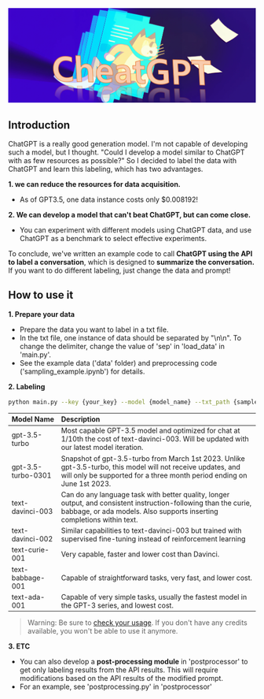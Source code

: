 <div align="center">

<img src="https://github.com/sleepyBear92/CheatGPT_For_Labeling/blob/main/assets/cheatGPT2.png" width="1200px">

</div>

## Introduction
ChatGPT is a really good generation model. I'm not capable of developing such a model, but I thought. 
"Could I develop a model similar to ChatGPT with as few resources as possible?" 
So I decided to label the data with ChatGPT and learn this labeling, which has two advantages.

**1. we can reduce the resources for data acquisition.** 
- As of GPT3.5, one data instance costs only $0.008192!

**2. We can develop a model that can't beat ChatGPT, but can come close.** 
- You can experiment with different models using ChatGPT data, and use ChatGPT as a benchmark to select effective experiments.

To conclude, we've written an example code to call **ChatGPT using the API to label a conversation**, which is designed to **summarize the conversation.** If you want to do different labeling, just change the data and prompt!

## How to use it
**1. Prepare your data**
- Prepare the data you want to label in a txt file.
- In the txt file, one instance of data should be separated by "\n\n". To change the delimiter, change the value of 'sep' in 'load_data' in 'main.py'. 
- See the example data ('data' folder) and preprocessing code ('sampling_example.ipynb') for details.

**2. Labeling**
```bash
python main.py --key {your_key} --model {model_name} --txt_path {sample.txt}
```
 Model Name         | Description                                                                                                                                                                                                                                                                                                                                 |
| :-----------------| :------------------------------------------------------------------------------------------------------------------------------------------------------------------------------------------------------------------------------------------------------------------------------------------------------------------------------------------|
| gpt-3.5-turbo      | Most capable GPT-3.5 model and optimized for chat at 1/10th the cost of text-davinci-003. Will be updated with our latest model iteration.                                                                                                                                                                                                   |
| gpt-3.5-turbo-0301 | Snapshot of gpt-3.5-turbo from March 1st 2023. Unlike gpt-3.5-turbo, this model will not receive updates, and will only be supported for a three month period ending on June 1st 2023.                                                                                                                                                          |
| text-davinci-003   | Can do any language task with better quality, longer output, and consistent instruction-following than the curie, babbage, or ada models. Also supports inserting completions within text.                                                                                                                                                  |
| text-davinci-002   | Similar capabilities to text-davinci-003 but trained with supervised fine-tuning instead of reinforcement learning                                                                                                                                                                                                                         |
| text-curie-001     | Very capable, faster and lower cost than Davinci.                                                                                                                                                                                                                                                                                           |
| text-babbage-001   | Capable of straightforward tasks, very fast, and lower cost.                                                                                                                                                                                                                                                                                |
| text-ada-001       | Capable of very simple tasks, usually the fastest model in the GPT-3 series, and lowest cost.                                                                                                                                                                                                                                               |
> Warning: Be sure to [check your usage](https://platform.openai.com/account/usage). If you don't have any credits available, you won't be able to use it anymore.

**3. ETC**
- You can also develop a **post-processing module** in 'postprocessor' to get only labeling results from the API results. This will require modifications based on the API results of the modified prompt.
- For an example, see 'postprocessing.py' in 'postprocessor'
